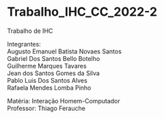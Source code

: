 # Trabalho_IHC_CC_2022-2
Trabalho de IHC  

Integrantes:  
    Augusto Emanuel Batista Novaes Santos   
    Gabriel Dos Santos Bello Botelho  
    Guilherme Marques Tavares  
    Jean dos Santos Gomes da Silva   
    Pablo Luis Dos Santos Alves  
    Rafaela Mendes Lomba Pinho  

Matéria: Interação Homem-Computador  
Professor: Thiago Ferauche
